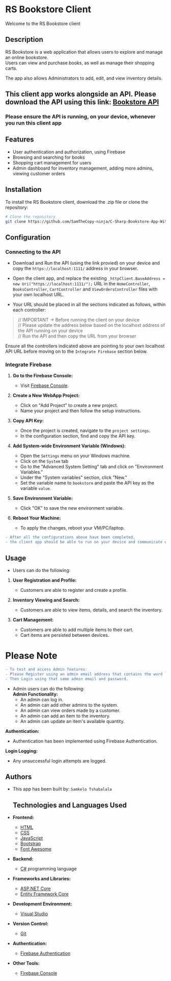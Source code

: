 # RS Bookstore Client

Welcome to the RS Bookstore client

## Description

RS Bookstore is a web application that allows users to explore and manage an online bookstore.   
Users can view and purchase books, as well as manage their shopping carts.  

The app also allows Administrators to add, edit, and view inventory details.  
## This client app works alongside an API. Please download the API using this link: [Bookstore API](https://github.com/SamTheCopy-ninja/C-Sharp-Bookstore-API.git)  
### Please ensure the API is running, on your device, whenever you run this client app

## Features

- User authentication and authorization, using Firebase
- Browsing and searching for books
- Shopping cart management for users
- Admin dashboard for inventory management, adding more admins, viewing customer orders

## Installation

To install the RS Bookstore client, download the .zip file or clone the repository:

```bash
# Clone the repository
git clone https://github.com/SamTheCopy-ninja/C-Sharp-Bookstore-App-With-API.git
```  

## Configuration  

### Connecting to the API  
- Download and Run the API (using the link provied) on your device and copy the `https://localhost:1111/` address in your browser.
  
- Open the client app, and replace the existing `_httpClient.BaseAddress = new Uri("https://localhost:1111/");` URL in the `HomeController`, `BooksController`, `CartController` and `ViewOrdersController` files with your own localhost URL.  

- Your URL should be placed in all the sections indicated as follows, within each controller:  
> // IMPORTANT -> Before running the client on your device  
// Please update the address below based on the localhost address of the API running on your device  
// Run the API and then copy the URL from your browser

Ensure all the controllers indicated above are pointing to your own localhost API URL before moving on to the `Integrate Firebase` section below.   

### Integrate Firebase  

1. **Go to the Firebase Console:**
   - Visit [Firebase Console](https://console.firebase.google.com/u/0/).

2. **Create a New WebApp Project:**
   - Click on "Add Project" to create a new project.
   - Name your project and then follow the setup instructions.

3. **Copy API Key:**
   - Once the project is created, navigate to the `project settings`.
   - In the configuration section, find and copy the API key.

4. **Add System-wide Environment Variable (Windows):**
   - Open the `Settings` menu on your Windows machine.
   - Click on the `System` tab
   - Go to the "Advanced System Setting" tab and click on "Environment Variables."
   - Under the "System variables" section, click "New."
   - Set the variable name to `bookstore` and paste the API key as the variable `value`.

5. **Save Environment Variable:**
   - Click "OK" to save the new environment variable.

6. **Reboot Your Machine:**
   - To apply the changes, reboot your VM/PC/laptop.
  
```diff
- After all the configurations above have been completed,
- the client app should be able to run on your device and communicate with the API
```

## Usage  
- Users can do the following:
1. **User Registration and Profile:**
   - Customers are able to register and create a profile.

2. **Inventory Viewing and Search:**
   - Customers are able to view items, details, and search the inventory.

3. **Cart Management:**
   - Customers are able to add multiple items to their cart.
   - Cart items are persisted between devices.

# Please Note
```diff
- To test and access Admin features:
- Please Register using an admin email address that contains the word `admin`. For example: admin@gmail.com.
- Then Login using that same admin email and password.
```
- Admin users can do the following:  
 **Admin Functionality:**
   - An admin can log in.
   - An admin can add other admins to the system.
   - An admin can view orders made by a customer.
   - An admin can add an item to the inventory.
   - An admin can update an item's available quantity.

**Authentication:**
   - Authentication has been implemented using Firebase Authentication.

**Login Logging:**
   - Any unsuccessful login attempts are logged.


## Authors  
- This app has been built by:
  `Samkelo Tshabalala`

  ## Technologies and Languages Used

- **Frontend:**
  - [HTML](https://developer.mozilla.org/en-US/docs/Web/HTML)
  - [CSS](https://developer.mozilla.org/en-US/docs/Web/CSS)
  - [JavaScript](https://developer.mozilla.org/en-US/docs/Web/JavaScript)
  - [Bootstrap](https://getbootstrap.com/)
  - [Font Awesome](https://fontawesome.com/)

- **Backend:**
  - [C#](https://docs.microsoft.com/en-us/dotnet/csharp/) programming language

- **Frameworks and Libraries:**
  - [ASP.NET Core](https://docs.microsoft.com/en-us/aspnet/core/)
  - [Entity Framework Core](https://docs.microsoft.com/en-us/ef/core/)

- **Development Environment:**
  - [Visual Studio](https://visualstudio.microsoft.com/)

- **Version Control:**
  - [Git](https://git-scm.com/)

- **Authentication:**
  - [Firebase Authentication](https://firebase.google.com/docs/auth)

- **Other Tools:**
  - [Firebase Console](https://console.firebase.google.com/)
